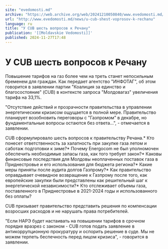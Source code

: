 ```yaml
---
site: "evedomosti.md"
archive: "https://web.archive.org/web/20241210050840/www.evedomosti.md/news/u-cub-shest-voprosov-k-rechanu"
url: "http://www.evedomosti.md/news/u-cub-shest-voprosov-k-rechanu"
language: ru
title: "У CUB шесть вопросов к Речану"
publication: '[[Moldavskie Vedomosti]]'
published: 2024-11-27T17:48
---
```


# У CUB шесть вопросов к Речану

Повышение тарифов на газ более чем на треть станет непосильным бременем для граждан. Как передает агентство "ИНФОТАГ", об этом говорится в заявлении партии "Коалиция за единство и благосостояние" (CUB) в контексте запроса "Молдовагаз" увеличения тарифа на 33,1%.

"Отсутствие действий и прозрачности правительства в управлении энергетическим кризисом ощущается в полной мере. Правительство планирует возобновить переговоры с "Газпромом" в декабре, но фундаментальные вопросы остаются без ответа...", - отмечается в заявлении.

CUB сформулировало шесть вопросов к правительству Речана.* Кто понесет ответственность за халатность при закупке газа летом и саботаж подготовки к зиме?* Почему Energocom не был уполномочен обеспечить необходимые запасы газа, как того требует закон?* Каковы финансовые последствия для Молдовы неоплаченных поставок газа в Приднестровье и его использования для бюджета региона?* Какие меры приняты после аудита долгов Газпрому?* Как правительство оправдывает очевидное возвращение к Газпрому после того, как европейские закупки были представлены как решительный шаг к энергетической независимости?* Кто отслеживает объемы газа, поставленного в Приднестровье в 2021-2024 годы и использованного без оплаты?

CUB призывает правительство представить решения по компенсации возросших расходов и не нарушать права потребителей.

"Если НАРЭ будет настаивать на повышении тарифов в срочном порядке вразрез с законом - CUB готов подать заявление в антикоррупционную прокуратуру и оспорить решение в суде. Мы не можем терпеть беспечность перед лицом кризиса", - говорится в заявлении.